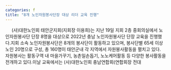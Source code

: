 ```yaml
---
categories: f
title: "8개 노인자원봉사단장 대상 리더 교육 진행"
---
```

&nbsp;&nbsp;&nbsp;&nbsp; (사)대한노인회 태안군지회(지회장 이용희)는 지난 19일 지회 2층 중회의실에서 노인자원봉사단 단장 8명을 대상으로 2022년 충남 노인자원봉사단 단장 교육을 진행했다.지회 소속 노인자원봉사단은 8개의 봉사단이 활동하고 있으며, 봉사단별 65세 이상 노인 20명으로 구성, 총 160명이 태안군내 각 지역에서 자원봉사활동을 펼치고 있다. 자원봉사는 활동구역 내 마을가꾸기, 농촌일손돕기, 노노케어활동 등 다양한 봉사활동을 전개하고 있다.이날 교육에서는 (사)대한노인회 충남연합회(연합회장 전대